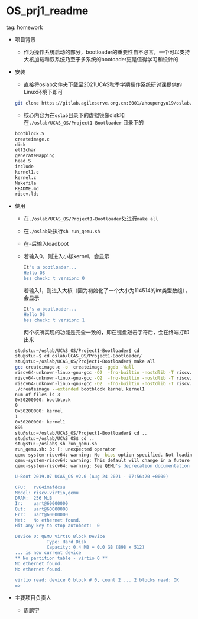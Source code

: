 # OS_prj1_readme

tag: homework

- 项目背景
    - 作为操作系统启动的部分，bootloader的重要性自不必言，一个可以支持大核加载和双系统乃至于多系统的bootoader更是值得学习和设计的
- 安装
    - 直接将oslab文件夹下载至2021UCAS秋季学期操作系统研讨课提供的Linux环境下即可

    ```bash
    git clone https://gitlab.agileserve.org.cn:8001/zhoupengyu19/oslab.git
    ```

    - 核心内容为在`oslab`目录下的虚拟镜像disk和在`./oslab/UCAS_OS/Project1-Bootloader` 目录下的

    ```bash
    bootblock.S
    createimage.c
    disk
    elf2char
    generateMapping
    head.S
    include
    kernel1.c
    kernel.c
    Makefile
    README.md
    riscv.lds
    ```

- 使用
    - 在`./oslab/UCAS_OS/Project1-Bootloader`处进行`make all`
    - 在`./oslab`处执行`sh run_qemu.sh`
    - 在`⇒`后输入loadboot
    - 若输入0，则进入小核kernel，会显示

        ```bash
        It's a bootloader...
        Hello OS
        bss check: t version: 0
        ```

        若输入1，则进入大核（因为初始化了一个大小为114514的int类型数组），会显示

        ```bash
        It's a bootloader...
        Hello OS
        bss check: t version: 1
        ```

        两个核所实现的功能是完全一致的，即在键盘敲击字符后，会在终端打印出来

    ```bash
    stu@stu:~/oslab/UCAS_OS/Project1-Bootloader$ cd
    stu@stu:~$ cd oslab/UCAS_OS/Project1-Bootloader/
    stu@stu:~/oslab/UCAS_OS/Project1-Bootloader$ make all
    gcc createimage.c -o  createimage -ggdb -Wall
    riscv64-unknown-linux-gnu-gcc -O2  -fno-builtin -nostdlib -T riscv.lds -Iinclude -Wall -mcmodel=medany -g  -o bootblock bootblock.S -e  main -g  -Ttext=0x50200000
    riscv64-unknown-linux-gnu-gcc -O2  -fno-builtin -nostdlib -T riscv.lds -Iinclude -Wall -mcmodel=medany -g  -o kernel1 kernel1.c head.S -Ttext=0x50200000
    riscv64-unknown-linux-gnu-gcc -O2  -fno-builtin -nostdlib -T riscv.lds -Iinclude -Wall -mcmodel=medany -g  -o kernel kernel.c head.S -Ttext=0x50200000
    ./createimage --extended bootblock kernel kernel1
    num of files is 3
    0x50200000: bootblock
    0
    0x50200000: kernel
    1
    0x50200000: kernel1
    896
    stu@stu:~/oslab/UCAS_OS/Project1-Bootloader$ cd ..
    stu@stu:~/oslab/UCAS_OS$ cd ..
    stu@stu:~/oslab$ sh run_qemu.sh
    run_qemu.sh: 3: [: unexpected operator
    qemu-system-riscv64: warning: No -bios option specified. Not loading a firmware.
    qemu-system-riscv64: warning: This default will change in a future QEMU release. Please use the -bios option to avoid breakages when this happens.
    qemu-system-riscv64: warning: See QEMU's deprecation documentation for details.

    U-Boot 2019.07 UCAS_OS v2.0 (Aug 24 2021 - 07:56:20 +0000)

    CPU:   rv64imafdcsu
    Model: riscv-virtio,qemu
    DRAM:  256 MiB
    In:    uart@60000000
    Out:   uart@60000000
    Err:   uart@60000000
    Net:   No ethernet found.
    Hit any key to stop autoboot:  0

    Device 0: QEMU VirtIO Block Device
                Type: Hard Disk
                Capacity: 0.4 MB = 0.0 GB (898 x 512)
    ... is now current device
    ** No partition table - virtio 0 **
    No ethernet found.
    No ethernet found.

    virtio read: device 0 block # 0, count 2 ... 2 blocks read: OK
    =>
    ```

- 主要项目负责人
    - 周鹏宇